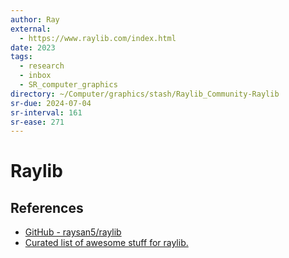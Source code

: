```yaml
---
author: Ray
external:
  - https://www.raylib.com/index.html
date: 2023
tags:
  - research
  - inbox
  - SR_computer_graphics
directory: ~/Computer/graphics/stash/Raylib_Community-Raylib
sr-due: 2024-07-04
sr-interval: 161
sr-ease: 271
---
```


# Raylib

## References

- [GitHub - raysan5/raylib](https://github.com/raysan5/raylib)
- [Curated list of awesome stuff for raylib.](https://github.com/Rabios/awesome-raylib)
